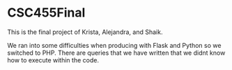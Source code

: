 # CSC455Final
This is the final project of Krista, Alejandra, and Shaik. 

We ran into some difficulties when producing with Flask and Python so we switched to PHP. There are queries that we have written that we didnt know how to execute within the code. 
